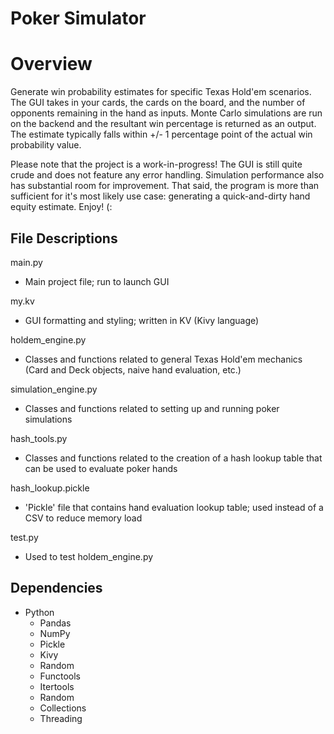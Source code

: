 # Poker Simulator

# Overview
Generate win probability estimates for specific Texas Hold'em scenarios. The GUI takes in your cards, the cards on the board, and the number of opponents remaining in the hand as inputs. Monte Carlo simulations are run on the backend and the resultant win percentage is returned as an output. The estimate typically falls within +/- 1 percentage point of the actual win probability value.

Please note that the project is a work-in-progress! The GUI is still quite crude and does not feature any error handling. Simulation performance also has substantial room for improvement. That said, the program is more than sufficient for it's most likely use case: generating a quick-and-dirty hand equity estimate. Enjoy! (: 

## File Descriptions
main.py
  - Main project file; run to launch GUI

my.kv
  - GUI formatting and styling; written in KV (Kivy language)

holdem_engine.py
  - Classes and functions related to general Texas Hold'em mechanics (Card and Deck objects, naive hand evaluation, etc.)

simulation_engine.py
  - Classes and functions related to setting up and running poker simulations

hash_tools.py
  - Classes and functions related to the creation of a hash lookup table that can be used to evaluate poker hands

hash_lookup.pickle
  - 'Pickle' file that contains hand evaluation lookup table; used instead of a CSV to reduce memory load

test.py
  - Used to test holdem_engine.py


## Dependencies
- Python
  - Pandas
  - NumPy
  - Pickle
  - Kivy
  - Random
  - Functools
  - Itertools
  - Random
  - Collections
  - Threading
